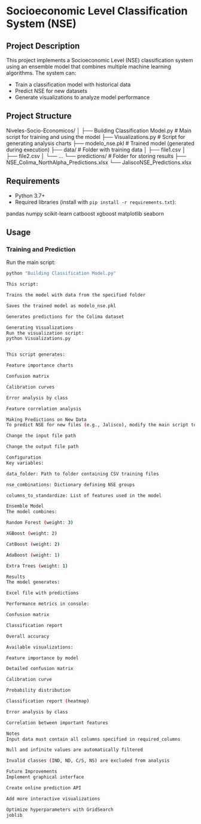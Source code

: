 # Socioeconomic Level Classification System (NSE)

## Project Description
This project implements a Socioeconomic Level (NSE) classification system using an ensemble model that combines multiple machine learning algorithms. The system can:

- Train a classification model with historical data
- Predict NSE for new datasets
- Generate visualizations to analyze model performance

## Project Structure

Niveles-Socio-Economicos/
│
├── Building Classification Model.py # Main script for training and using the model
├── Visualizations.py # Script for generating analysis charts
├── modelo_nse.pkl # Trained model (generated during execution)
├── data/ # Folder with training data
│ ├── file1.csv
│ ├── file2.csv
│ └── ...
└── predictions/ # Folder for storing results
├── NSE_Colima_NorthAlpha_Predictions.xlsx
└── JaliscoNSE_Predictions.xlsx

## Requirements
- Python 3.7+
- Required libraries (install with `pip install -r requirements.txt`):

pandas
numpy
scikit-learn
catboost
xgboost
matplotlib
seaborn

## Usage

### Training and Prediction
Run the main script:
```bash
python "Building Classification Model.py"

This script:

Trains the model with data from the specified folder

Saves the trained model as modelo_nse.pkl

Generates predictions for the Colima dataset

Generating Visualizations
Run the visualization script:
python Visualizations.py


This script generates:

Feature importance charts

Confusion matrix

Calibration curves

Error analysis by class

Feature correlation analysis

Making Predictions on New Data
To predict NSE for new files (e.g., Jalisco), modify the main script to:

Change the input file path

Change the output file path

Configuration
Key variables:

data_folder: Path to folder containing CSV training files

nse_combinations: Dictionary defining NSE groups

columns_to_standardize: List of features used in the model

Ensemble Model
The model combines:

Random Forest (weight: 3)

XGBoost (weight: 2)

CatBoost (weight: 2)

AdaBoost (weight: 1)

Extra Trees (weight: 1)

Results
The model generates:

Excel file with predictions

Performance metrics in console:

Confusion matrix

Classification report

Overall accuracy

Available visualizations:

Feature importance by model

Detailed confusion matrix

Calibration curve

Probability distribution

Classification report (heatmap)

Error analysis by class

Correlation between important features

Notes
Input data must contain all columns specified in required_columns

Null and infinite values are automatically filtered

Invalid classes (IND, ND, C/S, NS) are excluded from analysis

Future Improvements
Implement graphical interface

Create online prediction API

Add more interactive visualizations

Optimize hyperparameters with GridSearch
joblib
